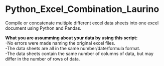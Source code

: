# Python_Excel_Combination_Laurino
Compile or concatenate multiple different excel data sheets into one excel document using Python and Pandas.

<b>What you are assumming about your data by using this script:<br></b>
  -No errors were made naming the original excel files. <br>
  -The data sheets are all in the same number/date/formula format.<br>
  -The data sheets contain the same number of columns of data, but may differ in the number of rows of data.<br>
